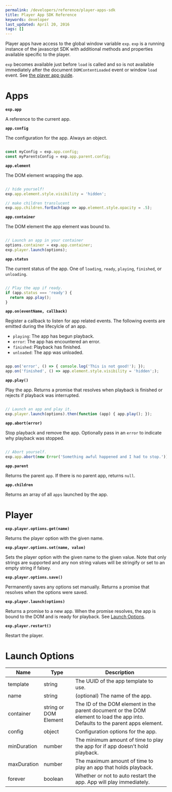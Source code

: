 ```yaml
---
permalink: /developers/reference/player-apps-sdk
title: Player App SDK Reference
keywords: developer
last_updated: April 20, 2016
tags: []
---
```


Player apps have access to the global window variable `exp`. `exp` is
a running instance of the javascript SDK with additional methods and
properties available specific to the player.

`exp` becomes available just before `load` is called and so is not
available immediately after the document `DOMContentLoaded` event or
window `load` event. See [the player app guide](/developers/guides/player-apps/index.md).


# Apps

**`exp.app`**

A reference to the current app.

**`app.config`**

The configuration for the app. Always an object.

```javascript

const myConfig = exp.app.config;
const myParentsConfig = exp.app.parent.config;

```

**`app.element`**

The DOM element wrapping the app.

```javascript

// hide yourself!
exp.app.element.style.visibility = 'hidden';

// make children translucent
exp.app.children.forEach(app => app.element.style.opacity = .5);

```

**`app.container`**

The DOM element the app element was bound to.

```javascript

// Launch an app in your container
options.container = exp.app.container;
exp.player.launch(options);

```

**`app.status`**

The current status of the app. One of `loading`, `ready`, `playing`, `finished`, or `unloading`.

```javascript

// Play the app if ready.
if (app.status === 'ready') {
  return app.play();
}

```

**`app.on(eventName, callback)`**

Register a callback to listen for app related events. The following events are emitted during the lifecylcle of an app.

- `playing`: The app has begun playback.
- `error`: The app has encountered an error.
- `finished`: Playback has finished.
- `unloaded`: The app was unloaded.

```javascript

app.on('error', () => { console.log('This is not good!'); });
app.on('finished', () => app.element.style.visibility = 'hidden';);

```

**`app.play()`**

Play the app. Returns a promise that resolves when playback is finished or rejects if playback was interrupted.

```javascript

// Launch an app and play it.
exp.player.launch(options).then(function (app) { app.play(); });

```


**`app.abort(error)`**

Stop playback and remove the app. Optionally pass in an `error` to indicate why playback was stopped.


```javascript

// Abort yourself.
exp.app.abort(new Error('Something awful happened and I had to stop.'));


```

**`app.parent`**

Returns the parent `app`. If there is no parent app, returns `null`.


**`app.children`**

Returns an array of all `apps` launched by the app.



# Player

**`exp.player.options.get(name)`**

Returns the player option with the given name.

**`exp.player.options.set(name, value)`**

Sets the player option with the given name to the given value. Note that only strings are supported and any non string values will be stringify or set to an empty string if falsey.

**`exp.player.options.save()`**

Permanently saves any options set manually. Returns a promise that resolves when the options were saved.

**`exp.player.launch(options)`**

Returns a promise to a new app. When the promise resolves, the app is
bound to the DOM and is ready for playback. See [Launch Options](#launch-options).

**`exp.player.restart()`**

Restart the player.



# Launch Options

Name | Type | Description
--- | --- | ---
template | string | The UUID of the app template to use.
name | string | (optional) The name of the app.
container | string or DOM Element | The ID of the DOM element in the parent document or the DOM element to load the app into. Defaults to the parent apps element.
config | object | Configuration options for the app.
minDuration | number | The minimum amount of time to play the app for if app doesn't hold playback.
maxDuration | number | The maximum amount of time to play an app that holds playback.
forever | boolean | Whether or not to auto restart the app. App will play immediately.
